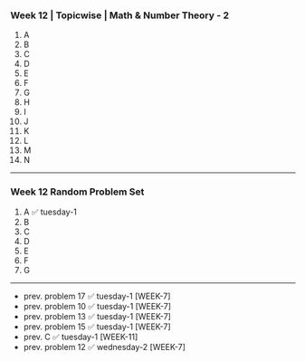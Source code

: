 ### Week 12 | Topicwise | Math & Number Theory - 2
1. A
2. B
3. C
4. D
5. E
6. F
7. G
8. H
9. I
10. J
11. K
12. L
13. M
14. N
---
### Week 12 Random Problem Set
1. A ✅ tuesday-1
2. B
3. C
4. D
5. E
6. F
7. G
---
- prev. problem 17  ✅ tuesday-1 [WEEK-7]
- prev. problem 10  ✅ tuesday-1 [WEEK-7]
- prev. problem 13  ✅ tuesday-1 [WEEK-7]
- prev. problem 15  ✅ tuesday-1 [WEEK-7]
- prev. C ✅ tuesday-1 [WEEK-11]
- prev. problem 12  ✅ wednesday-2 [WEEK-7]